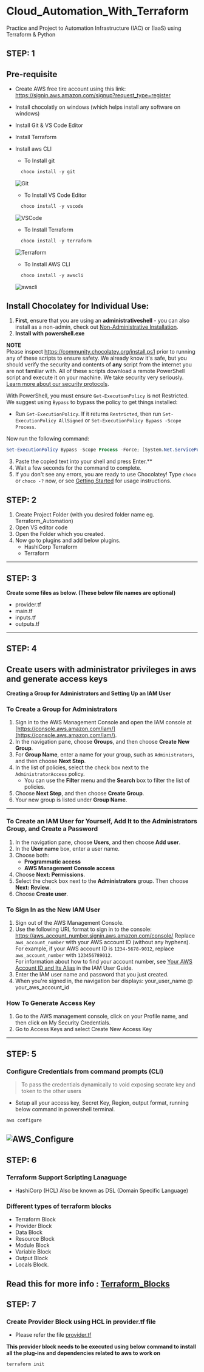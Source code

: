 # Cloud_Automation_With_Terraform #
Practice and Project to Automation Infrastructure (IAC) or (IaaS) using Terraform &amp; Python

## STEP: 1 ##
## Pre-requisite ##
- Create AWS free tire account using this link: https://signin.aws.amazon.com/signup?request_type=register
- Install chocolatly on windows (which helps install any software on windows)
- Install Git & VS Code Editor
- Install Terraform
- Install aws CLI
  
  - To Install git
  ```powershell
    choco install -y git 
  ```
  ![Git](https://media.geeksforgeeks.org/wp-content/uploads/20220518201835/Screenshot20220518194605.jpg)
  
  - To Install VS Code Editor
  ```powershell
    choco install -y vscode
  ```
  ![VSCode](https://user-images.githubusercontent.com/30314198/53907920-7b31d180-404e-11e9-9926-58f574357639.png)

  - To Install Terraform
  ```powershell
    choco install -y terraform
  ```
  ![Terraform](https://cdn.hashnode.com/res/hashnode/image/upload/v1643044235298/duS1MkjmN.png)

  - To Install AWS CLI
  ```powershell
    choco install -y awscli
  ```
  ![awscli](https://hands-on.cloud/wp-content/uploads/2023/02/Install-AWS-CLI-Windows-10-1024x668.png)
  
## Install Chocolatey for Individual Use: ##
1. **First**, ensure that you are using an **administrativeshell** - you can also install as a non-admin, check out [Non-Administrative Installation](https://community.chocolatey.org/docs/installation#non-administrative-installation).
2. **Install with powershell.exe**

**NOTE**  
Please inspect https://community.chocolatey.org/install.ps1 prior to running any of these scripts to ensure safety. We already know it's safe, but you should verify the security and contents of **any** script from the internet you are not familiar with. All of these scripts download a remote PowerShell script and execute it on your machine. We take security very seriously. [Learn more about our security protocols](https://community.chocolatey.org/security).

With PowerShell, you must ensure `Get-ExecutionPolicy` is not Restricted. We suggest using `Bypass` to bypass the policy to get things installed:

- Run `Get-ExecutionPolicy`. If it returns `Restricted`, then run `Set-ExecutionPolicy AllSigned` or `Set-ExecutionPolicy Bypass -Scope Process`.

Now run the following command:

  ```powershell
  Set-ExecutionPolicy Bypass -Scope Process -Force; [System.Net.ServicePointManager]::SecurityProtocol = [System.Net.ServicePointManager]::SecurityProtocol -bor 3072; iex ((New-Object System.Net.WebClient).DownloadString('https://community.chocolatey.org/install.ps1'))
  ```
3. Paste the copied text into your shell and press Enter.**
4. Wait a few seconds for the command to complete.
5. If you don't see any errors, you are ready to use Chocolatey! Type `choco` or `choco -?` now, or see [Getting Started](https://community.chocolatey.org/docs/getting-started) for usage instructions.

## STEP: 2 ##
1. Create Project Folder (with you desired folder name eg. Terraform_Automation)
2. Open VS editor code
3. Open the Folder which you created.
4. Now go to plugins and add below plugins.
   - HashiCorp Terraform
   - Terraform
---
## STEP: 3 ##
**Create some files as below. (These below file names are optional)**
  - provider.tf    
  - main.tf         
  - inputs.tf
  - outputs.tf
---
## STEP: 4 ##
## Create users with administrator privileges in aws and generate access keys ###
**Creating a Group for Administrators and Setting Up an IAM User**

### To Create a Group for Administrators ###
1. Sign in to the AWS Management Console and open the IAM console at [https://console.aws.amazon.com/iam/](https://console.aws.amazon.com/iam/).
2. In the navigation pane, choose **Groups**, and then choose **Create New Group**.
3. For **Group Name**, enter a name for your group, such as `Administrators`, and then choose **Next Step**.
4. In the list of policies, select the check box next to the `AdministratorAccess` policy.  
   * You can use the **Filter** menu and the **Search** box to filter the list of policies.
5. Choose **Next Step**, and then choose **Create Group**.
6. Your new group is listed under **Group Name**.

---

### To Create an IAM User for Yourself, Add It to the Administrators Group, and Create a Password ###
1. In the navigation pane, choose **Users**, and then choose **Add user**.
2. In the **User name** box, enter a user name.
3. Choose both:
   - **Programmatic access**
   - **AWS Management Console access**
4. Choose **Next: Permissions**.
5. Select the check box next to the **Administrators** group. Then choose **Next: Review**.
6. Choose **Create user**.

### To Sign In as the New IAM User ###
1. Sign out of the AWS Management Console.
2. Use the following URL format to sign in to the console:
   https://aws_account_number.signin.aws.amazon.com/console/
   Replace `aws_account_number` with your AWS account ID (without any hyphens).  
   For example, if your AWS account ID is `1234-5678-9012`, replace `aws_account_number` with `123456789012`.  
   For information about how to find your account number, see [Your AWS Account ID and Its Alias](https://docs.aws.amazon.com/IAM/latest/UserGuide/console_account_alias.html) in the IAM User Guide.
3. Enter the IAM user name and password that you just created.
4. When you're signed in, the navigation bar displays:
  your_user_name @ your_aws_account_id

### How To Generate Access Key ###
1. Go to the AWS management console, click on your Profile name, and then click on My Security Credentials. 
2. Go to Access Keys and select Create New Access Key
---
## STEP: 5 ##
### Configure Credentials from command prompts (CLI) ###
> To pass the credentials dynamically to void exposing secrate key and token to the other users

- Setup all your access key, Secret Key, Region, output format,  running below command in powershell terminal.

```PowerShell
aws configure
```
  ![AWS_Configure](https://k21academy.com/wp-content/uploads/2021/04/configration-done.png)
---
## STEP: 6 ##
### Terraform Support Scripting Lanaguage ###
- HashiCorp (HCL) 
Also be known as DSL (Domain Specific Language)

### Different types of terraform blocks ###
- Terraform Block
- Provider Block
- Data Block
- Resource Block
- Module Block
- Variable Block
- Output Block
- Locals Block.

Read this for more info : [Terraform_Blocks](https://www.geeksforgeeks.org/different-types-of-blocks-in-terraform/)
---

## STEP: 7 ##
### Create Provider Block using HCL in provider.tf file ###

- Please refer the file [provider.tf](provider.tf)

**This provider block needs to be executed using below command to install all the plug-ins and dependencies related to aws to work on**

```powershell
terraform init
```




